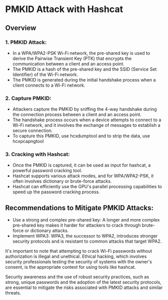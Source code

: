 # PMKID Attack with Hashcat

## Overview

### 1. PMKID Attack:

- In a WPA/WPA2-PSK Wi-Fi network, the pre-shared key is used to derive the Pairwise Transient Key (PTK) that encrypts the communication between a client and an access point.
- The PMKID is a hash of the pre-shared key and the SSID (Service Set Identifier) of the Wi-Fi network.
- The PMKID is generated during the initial handshake process when a client connects to a Wi-Fi network.

### 2. Capture PMKID:

- Attackers capture the PMKID by sniffing the 4-way handshake during the connection process between a client and an access point.
- The handshake process occurs when a device attempts to connect to a Wi-Fi network, and it involves the exchange of messages to establish a secure connection.
- To capture this PMKID, use hcxdumptool and to strip the data, use hcxpcapngtool

### 3. Cracking with Hashcat:

- Once the PMKID is captured, it can be used as input for hashcat, a powerful password cracking tool.
- Hashcat supports various attack modes, and for WPA/WPA2-PSK, it often involves dictionary or brute-force attacks.
- Hashcat can efficiently use the GPU's parallel processing capabilities to speed up the password cracking process.

## Recommendations to Mitigate PMKID Attacks:

- Use a strong and complex pre-shared key: A longer and more complex pre-shared key makes it harder for attackers to crack through brute-force or dictionary attacks.
- Implement WPA3: WPA3, the successor to WPA2, introduces stronger security protocols and is resistant to common attacks that target WPA2.

It's important to note that attempting to crack Wi-Fi passwords without authorization is illegal and unethical. Ethical hacking, which involves security professionals testing the security of systems with the owner's consent, is the appropriate context for using tools like hashcat.

Security awareness and the use of robust security practices, such as strong, unique passwords and the adoption of the latest security protocols, are essential to mitigate the risks associated with PMKID attacks and similar threats.
